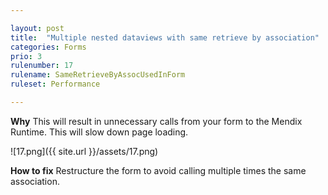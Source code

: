 ```yaml
---

layout: post
title:  "Multiple nested dataviews with same retrieve by association"
categories: Forms
prio: 3
rulenumber: 17
rulename: SameRetrieveByAssocUsedInForm
ruleset: Performance

---
```


**Why**
This will result in unnecessary calls from your form to the Mendix Runtime. This will slow down page loading.

![17.png]({{ site.url }}/assets/17.png)

**How to fix**
Restructure the form to avoid calling multiple times the same association.
